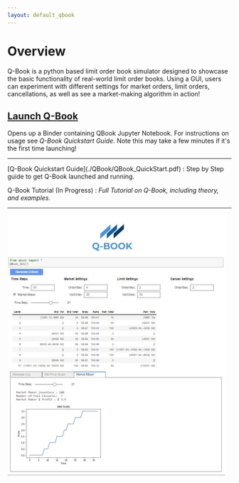 ```yaml
---
layout: default_qbook
---
```


# Overview

Q-Book is a python based limit order book simulator designed to showcase the basic functionality of real-world limit order books. Using a GUI, users can experiment with different settings for market orders, limit orders, cancellations, as well as see a market-making algorithm in action! 


## [Launch Q-Book](https://mybinder.org/v2/gh/kevinramlal/Q-Book/master?filepath=.%2FGUI%2FQBook.ipynb)
Opens up a Binder containing QBook Jupyter Notebook. For instructions on usage see *Q-Book Quickstart Guide*. Note this may take a few minutes if it's the first time launching!
<hr>
[Q-Book Quickstart Guide](./QBook/QBook_QuickStart.pdf) : Step by Step guide to get Q-Book launched and running. 

Q-Book Tutorial (In Progress) : *Full Tutorial on Q-Book, including theory, and examples.*

<hr>

![Q-BOOK](./qbooksample.jpg)